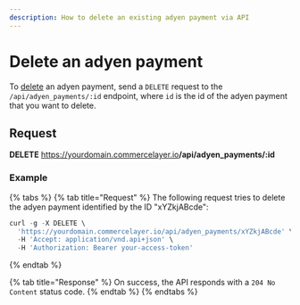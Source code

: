 ```yaml
---
description: How to delete an existing adyen payment via API
---
```


# Delete an adyen payment

To <a href="https://docs.commercelayer.io/developers/deleting-resources" target="_blank">delete</a> an adyen payment, send a `DELETE` request to the `/api/adyen_payments/:id` endpoint, where `id` is the id of the adyen payment that you want to delete.

## Request

**DELETE** https://yourdomain.commercelayer.io<b>/api/adyen_payments/:id</b>

### Example

{% tabs %}
{% tab title="Request" %}
The following request tries to delete the adyen payment identified by the ID "xYZkjABcde":

```javascript
curl -g -X DELETE \
  'https://yourdomain.commercelayer.io/api/adyen_payments/xYZkjABcde' \
  -H 'Accept: application/vnd.api+json' \
  -H 'Authorization: Bearer your-access-token'
```
{% endtab %}

{% tab title="Response" %}
On success, the API responds with a `204 No Content` status code.
{% endtab %}
{% endtabs %}

